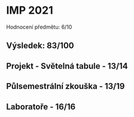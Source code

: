 # IMP 2021
Hodnocení předmětu: 6/10

## Výsledek: 83/100

## Projekt - Světelná tabule - 13/14

## Půlsemestrální zkouška - 13/19

## Laboratoře - 16/16
